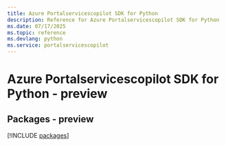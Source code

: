 ```yaml
---
title: Azure Portalservicescopilot SDK for Python
description: Reference for Azure Portalservicescopilot SDK for Python
ms.date: 07/17/2025
ms.topic: reference
ms.devlang: python
ms.service: portalservicescopilot
---
```

# Azure Portalservicescopilot SDK for Python - preview
## Packages - preview
[!INCLUDE [packages](portalservicescopilot-index.md)]